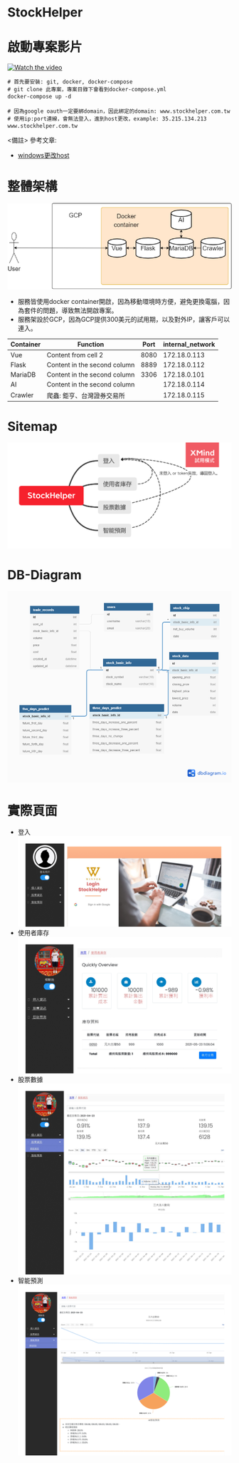 # StockHelper

# 啟動專案影片
[![Watch the video](https://free.com.tw/blog/wp-content/uploads/2016/10/%E5%B5%8C%E5%85%A5-YouTube-%E5%BD%B1%E7%89%87%E7%82%BA%E9%9F%B3%E6%A8%82%E6%92%AD%E6%94%BE%E5%99%A8%E6%95%99%E5%AD%B8%EF%BC%8C%E5%83%85%E4%BF%9D%E7%95%99%E9%9F%B3%E6%A8%82%E9%BB%9E%E6%93%8A%E8%87%AA%E5%8B%95%E6%92%AD%E6%94%BEyoutube-audio-player-icon.png)](https://www.youtube.com/watch?v=SfFf1UMy3Vk)
  ```
  # 首先要安裝: git, docker, docker-compose
  # git clone 此專案，專案目錄下會看到docker-compose.yml
  docker-compose up -d
  
  # 因為google oauth一定要綁domain，因此綁定的domain: www.stockhelper.com.tw
  # 使用ip:port連線，會無法登入，進到host更改，example: 35.215.134.213 www.stockhelper.com.tw
  ```
  <備註>
  參考文章:
  - [windows更改host](https://www.albert-yu.com/blog/windows-10-%E4%BF%AE%E6%94%B9%E7%B3%BB%E7%BB%9F-hosts-%E8%A8%AD%E5%AE%9A%E5%9C%96%E6%96%87%E6%95%99%E5%AD%B8/)
# 整體架構
![image](https://github.com/Joyang0419/StockHelper/blob/master/readme_file/Stockhelper_Architecture.png)
- 服務皆使用docker container開啟，因為移動環境時方便，避免更換電腦，因為套件的問題，導致無法開啟專案。
- 服務架設於GCP，因為GCP提供300美元的試用期，以及對外IP，讓客戶可以連入。

Container | Function | Port | internal_network
------------ | ------------- | ------------- | -------------
Vue | Content from cell 2 | 8080 | 172.18.0.113
Flask | Content in the second column | 8889 | 172.18.0.112
MariaDB | Content in the second column | 3306 | 172.18.0.101
AI | Content in the second column | | 172.18.0.114
Crawler | 爬蟲: 鉅亨、台灣證券交易所 | | 172.18.0.115
# Sitemap
![image](https://github.com/Joyang0419/StockHelper/blob/master/readme_file/StockHelper_SiteMap.png)

# DB-Diagram
![image](https://github.com/Joyang0419/StockHelper/blob/master/readme_file/Stockhelper_DBdiagram.png)

# 實際頁面
- 登入
![image](https://github.com/Joyang0419/StockHelper/blob/master/readme_file/StockHelper_Login.jpg)
- 使用者庫存
![image](https://github.com/Joyang0419/StockHelper/blob/master/readme_file/StockHelper_UserInfo.jpg)
- 股票數據
![image](https://github.com/Joyang0419/StockHelper/blob/master/readme_file/StockHelper_StockData.jpg)
- 智能預測
![image](https://github.com/Joyang0419/StockHelper/blob/master/readme_file/StockHelper_AIpredict.png)
